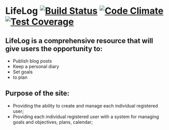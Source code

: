 # LifeLog [![Build Status](https://travis-ci.org/vrtsev/LifeLog.svg?branch=master)](https://travis-ci.org/vrtsev/LifeLog) [![Code Climate](https://codeclimate.com/github/vrtsev/LifeLog/badges/gpa.svg)](https://codeclimate.com/github/vrtsev/LifeLog) [![Test Coverage](https://codeclimate.com/github/vrtsev/LifeLog/badges/coverage.svg)](https://codeclimate.com/github/vrtsev/LifeLog/coverage)

## LifeLog is a comprehensive resource that will give users the opportunity to:

- Publish blog posts
- Keep a personal diary
- Set goals
- to plan

## Purpose of the site:

- Providing the ability to create and manage each individual registered user;
- Providing each individual registered user with a system for managing goals and objectives, plans, calendar;